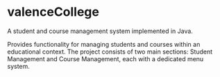 # valenceCollege

A student and course management system implemented in Java.

Provides functionality for managing students and courses within an educational context. The project consists of two main sections: Student Management and Course Management, each with a dedicated menu system.
